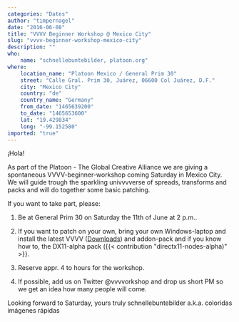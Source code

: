 ```yaml
---
categories: "Dates"
author: "timpernagel"
date: "2016-06-08"
title: "VVVV Beginner Workshop @ Mexico City"
slug: "vvvv-beginner-workshop-mexico-city"
description: ""
who: 
    name: "schnellebuntebilder, platoon.org"
where: 
    location_name: "Platoon Mexico / General Prim 30"
    street: "Calle Gral. Prim 30, Juárez, 06600 Col Juárez, D.F."
    city: "Mexico City"
    country: "de"
    country_name: "Germany"
    from_date: "1465639200"
    to_date: "1465653600"
    lat: "19.429834"
    long: "-99.152580"
imported: "true"
---
```



¡Hola!

As part of the Platoon - The Global Creative Alliance [](http://www.platoon.org/dates/platoon-mexico-city) we are giving a spontaneous VVVV-beginner-workshop coming Saturday in Mexico City.
We will guide trough the sparkling univvvverse of spreads, transforms and packs and will do together some basic patching.

If you want to take part, please:

1. Be at General Prim 30 on Saturday the 11th of June at 2 p.m..

2. If you want to patch on your own, bring your own Windows-laptop and install the latest VVVV ([Downloads](https://vvvv.org/downloads)) and addon-pack and if you know how to, the DX11-alpha pack ({{< contribution "directx11-nodes-alpha)" >}}.

3. Reserve appr. 4 to hours for the workshop.

4. If possible, add us on Twitter @vvvvorkshop and drop us short PM so we get an idea how many people will come.

Looking forward to Saturday, 
yours truly schnellebuntebilder a.k.a. coloridas imágenes rápidas